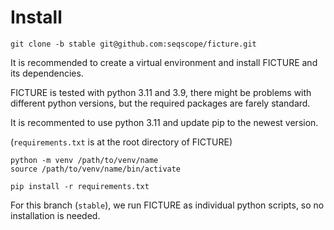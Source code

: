 # Install

```
git clone -b stable git@github.com:seqscope/ficture.git
```

It is recommended to create a virtual environment and install FICTURE and its dependencies.

FICTURE is tested with python 3.11 and 3.9, there might be problems with different python versions, but the required packages are farely standard.

It is recommented to use python 3.11 and update pip to the newest version.

(`requirements.txt` is at the root directory of FICTURE)

```
python -m venv /path/to/venv/name
source /path/to/venv/name/bin/activate

pip install -r requirements.txt
```

For this branch (`stable`), we run FICTURE as individual python scripts, so no installation is needed.
